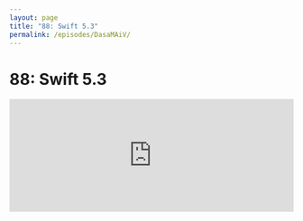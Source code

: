 ```yaml
---
layout: page
title: "88: Swift 5.3"
permalink: /episodes/DasaMAiV/
---
```


# 88: Swift 5.3

<iframe frameBorder="0" height="200px" scrolling="no" seamless src="https://player.simplecast.com/f66e20f0-f2e0-4aef-953b-3fbf60ea8dc8" width="100%" />

<ul><li><a href="https://swift.org/blog/5-3-release-process/">5.3 release process</a></li><li><a href="https://swift.org/blog/additional-linux-distros/">Swift for Linux distros</a></li><li><a href="https://swift.org/blog/aws-lambda-runtime/">AWS lambda Runtime</a></li><li><a href="https://swift.org/blog/swift-service-lifecycle/">Swift Service Lifecycle</a></li><li><a href="https://swift.org/blog/swift-cluster-membership/">Swift Cluster membership</a></li><li><a href="https://apple.github.io/swift-evolution/#?status=accepted&version=5.3">Proposals accepted/implemented in 5.3</a></li><li><a href="https://github.com/apple/swift/commits/release/5.3">Commit history for Swift 5.3 branch</a></li><li><a href="https://github.com/apple/swift/pull/33487">Mike Ash's perf PR</a></li><li><a href="https://www.hackingwithswift.com/articles/218/whats-new-in-swift-5-3">Hacking with Swift What’s New in Swift 5.3</a></li></ul><h2>Get in Touch</h2><p>If you're enjoying the show and want to say thank you, the best way to do that is by <a href="https://itunes.apple.com/us/podcast/swift-unwrapped/id1209817203?mt=2">leaving us a review on iTunes</a>! It lets us know what you think of the show and helps us climb the charts so other people can find the show.</p><p>We've also got a channel set up on Spectrum.chat! If you want to talk about today's episode, ask us a question or just follow the conversation, jump in anytime at <a href="https://spectrum.chat/specfm/swift-unwrapped">spectrum.chat/specfm/swift-unwrapped</a></p>
